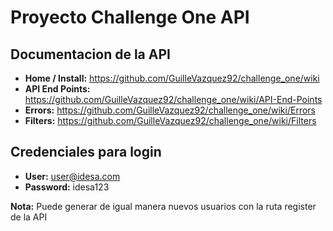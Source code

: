 # Proyecto Challenge One API

## Documentacion de la API
- **Home / Install:** https://github.com/GuilleVazquez92/challenge_one/wiki
- **API End Points:** https://github.com/GuilleVazquez92/challenge_one/wiki/API-End-Points
- **Errors:** https://github.com/GuilleVazquez92/challenge_one/wiki/Errors
- **Filters:** https://github.com/GuilleVazquez92/challenge_one/wiki/Filters

## Credenciales para login
- **User:** user@idesa.com
- **Password:** idesa123

**Nota:** Puede generar de igual manera nuevos usuarios con la ruta register de la API 
